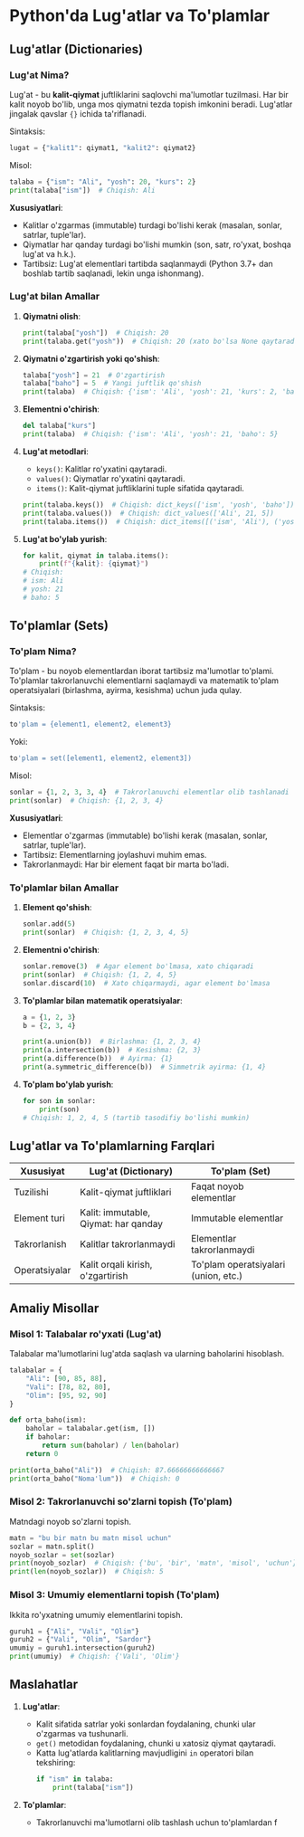 # Python'da Lug'atlar va To'plamlar

## Lug'atlar (Dictionaries)

### Lug'at Nima?

Lug'at - bu **kalit-qiymat** juftliklarini saqlovchi ma'lumotlar tuzilmasi. Har bir kalit noyob bo'lib, unga mos qiymatni tezda topish imkonini beradi. Lug'atlar jingalak qavslar `{}` ichida ta'riflanadi.

Sintaksis:
```python
lugat = {"kalit1": qiymat1, "kalit2": qiymat2}
```

Misol:
```python
talaba = {"ism": "Ali", "yosh": 20, "kurs": 2}
print(talaba["ism"])  # Chiqish: Ali
```

**Xususiyatlari**:
- Kalitlar o'zgarmas (immutable) turdagi bo'lishi kerak (masalan, sonlar, satrlar, tuple'lar).
- Qiymatlar har qanday turdagi bo'lishi mumkin (son, satr, ro'yxat, boshqa lug'at va h.k.).
- Tartibsiz: Lug'at elementlari tartibda saqlanmaydi (Python 3.7+ dan boshlab tartib saqlanadi, lekin unga ishonmang).

### Lug'at bilan Amallar

1. **Qiymatni olish**:
   ```python
   print(talaba["yosh"])  # Chiqish: 20
   print(talaba.get("yosh"))  # Chiqish: 20 (xato bo'lsa None qaytaradi)
   ```

2. **Qiymatni o'zgartirish yoki qo'shish**:
   ```python
   talaba["yosh"] = 21  # O'zgartirish
   talaba["baho"] = 5  # Yangi juftlik qo'shish
   print(talaba)  # Chiqish: {'ism': 'Ali', 'yosh': 21, 'kurs': 2, 'baho': 5}
   ```

3. **Elementni o'chirish**:
   ```python
   del talaba["kurs"]
   print(talaba)  # Chiqish: {'ism': 'Ali', 'yosh': 21, 'baho': 5}
   ```

4. **Lug'at metodlari**:
   - `keys()`: Kalitlar ro'yxatini qaytaradi.
   - `values()`: Qiymatlar ro'yxatini qaytaradi.
   - `items()`: Kalit-qiymat juftliklarini tuple sifatida qaytaradi.
   ```python
   print(talaba.keys())  # Chiqish: dict_keys(['ism', 'yosh', 'baho'])
   print(talaba.values())  # Chiqish: dict_values(['Ali', 21, 5])
   print(talaba.items())  # Chiqish: dict_items([('ism', 'Ali'), ('yosh', 21), ('baho', 5)])
   ```

5. **Lug'at bo'ylab yurish**:
   ```python
   for kalit, qiymat in talaba.items():
       print(f"{kalit}: {qiymat}")
   # Chiqish:
   # ism: Ali
   # yosh: 21
   # baho: 5
   ```

## To'plamlar (Sets)

### To'plam Nima?

To'plam - bu noyob elementlardan iborat tartibsiz ma'lumotlar to'plami. To'plamlar takrorlanuvchi elementlarni saqlamaydi va matematik to'plam operatsiyalari (birlashma, ayirma, kesishma) uchun juda qulay.

Sintaksis:
```python
to'plam = {element1, element2, element3}
```
Yoki:
```python
to'plam = set([element1, element2, element3])
```

Misol:
```python
sonlar = {1, 2, 3, 3, 4}  # Takrorlanuvchi elementlar olib tashlanadi
print(sonlar)  # Chiqish: {1, 2, 3, 4}
```

**Xususiyatlari**:
- Elementlar o'zgarmas (immutable) bo'lishi kerak (masalan, sonlar, satrlar, tuple'lar).
- Tartibsiz: Elementlarning joylashuvi muhim emas.
- Takrorlanmaydi: Har bir element faqat bir marta bo'ladi.

### To'plamlar bilan Amallar

1. **Element qo'shish**:
   ```python
   sonlar.add(5)
   print(sonlar)  # Chiqish: {1, 2, 3, 4, 5}
   ```

2. **Elementni o'chirish**:
   ```python
   sonlar.remove(3)  # Agar element bo'lmasa, xato chiqaradi
   print(sonlar)  # Chiqish: {1, 2, 4, 5}
   sonlar.discard(10)  # Xato chiqarmaydi, agar element bo'lmasa
   ```

3. **To'plamlar bilan matematik operatsiyalar**:
   ```python
   a = {1, 2, 3}
   b = {2, 3, 4}
   
   print(a.union(b))  # Birlashma: {1, 2, 3, 4}
   print(a.intersection(b))  # Kesishma: {2, 3}
   print(a.difference(b))  # Ayirma: {1}
   print(a.symmetric_difference(b))  # Simmetrik ayirma: {1, 4}
   ```

4. **To'plam bo'ylab yurish**:
   ```python
   for son in sonlar:
       print(son)
   # Chiqish: 1, 2, 4, 5 (tartib tasodifiy bo'lishi mumkin)
   ```

## Lug'atlar va To'plamlarning Farqlari

| Xususiyat          | Lug'at (Dictionary)                     | To'plam (Set)                     |
|---------------------|-----------------------------------------|-----------------------------------|
| Tuzilishi          | Kalit-qiymat juftliklari               | Faqat noyob elementlar            |
| Element turi       | Kalit: immutable, Qiymat: har qanday   | Immutable elementlar              |
| Takrorlanish       | Kalitlar takrorlanmaydi                | Elementlar takrorlanmaydi        |
| Operatsiyalar      | Kalit orqali kirish, o'zgartirish      | To'plam operatsiyalari (union, etc.) |

## Amaliy Misollar

### Misol 1: Talabalar ro'yxati (Lug'at)

Talabalar ma'lumotlarini lug'atda saqlash va ularning baholarini hisoblash.

```python
talabalar = {
    "Ali": [90, 85, 88],
    "Vali": [78, 82, 80],
    "Olim": [95, 92, 90]
}

def orta_baho(ism):
    baholar = talabalar.get(ism, [])
    if baholar:
        return sum(baholar) / len(baholar)
    return 0

print(orta_baho("Ali"))  # Chiqish: 87.66666666666667
print(orta_baho("Noma'lum"))  # Chiqish: 0
```

### Misol 2: Takrorlanuvchi so'zlarni topish (To'plam)

Matndagi noyob so'zlarni topish.

```python
matn = "bu bir matn bu matn misol uchun"
sozlar = matn.split()
noyob_sozlar = set(sozlar)
print(noyob_sozlar)  # Chiqish: {'bu', 'bir', 'matn', 'misol', 'uchun'}
print(len(noyob_sozlar))  # Chiqish: 5
```

### Misol 3: Umumiy elementlarni topish (To'plam)

Ikkita ro'yxatning umumiy elementlarini topish.

```python
guruh1 = {"Ali", "Vali", "Olim"}
guruh2 = {"Vali", "Olim", "Sardor"}
umumiy = guruh1.intersection(guruh2)
print(umumiy)  # Chiqish: {'Vali', 'Olim'}
```

## Maslahatlar

1. **Lug'atlar**:
   - Kalit sifatida satrlar yoki sonlardan foydalaning, chunki ular o'zgarmas va tushunarli.
   - `get()` metodidan foydalaning, chunki u xatosiz qiymat qaytaradi.
   - Katta lug'atlarda kalitlarning mavjudligini `in` operatori bilan tekshiring:
     ```python
     if "ism" in talaba:
         print(talaba["ism"])
     ```

2. **To'plamlar**:
   - Takrorlanuvchi ma'lumotlarni olib tashlash uchun to'plamlardan f